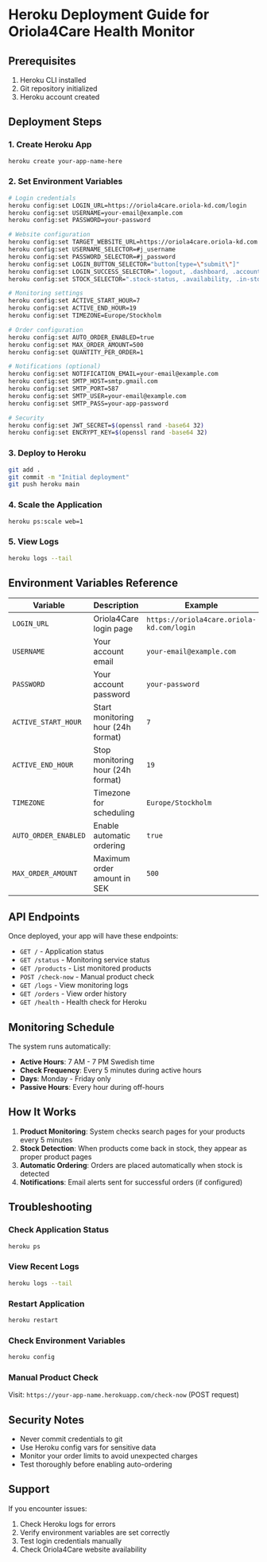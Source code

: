 # Heroku Deployment Guide for Oriola4Care Health Monitor

## Prerequisites
1. Heroku CLI installed
2. Git repository initialized
3. Heroku account created

## Deployment Steps

### 1. Create Heroku App
```bash
heroku create your-app-name-here
```

### 2. Set Environment Variables
```bash
# Login credentials
heroku config:set LOGIN_URL=https://oriola4care.oriola-kd.com/login
heroku config:set USERNAME=your-email@example.com
heroku config:set PASSWORD=your-password

# Website configuration
heroku config:set TARGET_WEBSITE_URL=https://oriola4care.oriola-kd.com
heroku config:set USERNAME_SELECTOR=#j_username
heroku config:set PASSWORD_SELECTOR=#j_password
heroku config:set LOGIN_BUTTON_SELECTOR="button[type=\"submit\"]"
heroku config:set LOGIN_SUCCESS_SELECTOR=".logout, .dashboard, .account-info"
heroku config:set STOCK_SELECTOR=".stock-status, .availability, .in-stock, .lagerstatus"

# Monitoring settings
heroku config:set ACTIVE_START_HOUR=7
heroku config:set ACTIVE_END_HOUR=19
heroku config:set TIMEZONE=Europe/Stockholm

# Order configuration
heroku config:set AUTO_ORDER_ENABLED=true
heroku config:set MAX_ORDER_AMOUNT=500
heroku config:set QUANTITY_PER_ORDER=1

# Notifications (optional)
heroku config:set NOTIFICATION_EMAIL=your-email@example.com
heroku config:set SMTP_HOST=smtp.gmail.com
heroku config:set SMTP_PORT=587
heroku config:set SMTP_USER=your-email@example.com
heroku config:set SMTP_PASS=your-app-password

# Security
heroku config:set JWT_SECRET=$(openssl rand -base64 32)
heroku config:set ENCRYPT_KEY=$(openssl rand -base64 32)
```

### 3. Deploy to Heroku
```bash
git add .
git commit -m "Initial deployment"
git push heroku main
```

### 4. Scale the Application
```bash
heroku ps:scale web=1
```

### 5. View Logs
```bash
heroku logs --tail
```

## Environment Variables Reference

| Variable | Description | Example |
|----------|-------------|---------|
| `LOGIN_URL` | Oriola4Care login page | `https://oriola4care.oriola-kd.com/login` |
| `USERNAME` | Your account email | `your-email@example.com` |
| `PASSWORD` | Your account password | `your-password` |
| `ACTIVE_START_HOUR` | Start monitoring hour (24h format) | `7` |
| `ACTIVE_END_HOUR` | Stop monitoring hour (24h format) | `19` |
| `TIMEZONE` | Timezone for scheduling | `Europe/Stockholm` |
| `AUTO_ORDER_ENABLED` | Enable automatic ordering | `true` |
| `MAX_ORDER_AMOUNT` | Maximum order amount in SEK | `500` |

## API Endpoints

Once deployed, your app will have these endpoints:

- `GET /` - Application status
- `GET /status` - Monitoring service status
- `GET /products` - List monitored products
- `POST /check-now` - Manual product check
- `GET /logs` - View monitoring logs
- `GET /orders` - View order history
- `GET /health` - Health check for Heroku

## Monitoring Schedule

The system runs automatically:
- **Active Hours**: 7 AM - 7 PM Swedish time
- **Check Frequency**: Every 5 minutes during active hours
- **Days**: Monday - Friday only
- **Passive Hours**: Every hour during off-hours

## How It Works

1. **Product Monitoring**: System checks search pages for your products every 5 minutes
2. **Stock Detection**: When products come back in stock, they appear as proper product pages
3. **Automatic Ordering**: Orders are placed automatically when stock is detected
4. **Notifications**: Email alerts sent for successful orders (if configured)

## Troubleshooting

### Check Application Status
```bash
heroku ps
```

### View Recent Logs
```bash
heroku logs --tail
```

### Restart Application
```bash
heroku restart
```

### Check Environment Variables
```bash
heroku config
```

### Manual Product Check
Visit: `https://your-app-name.herokuapp.com/check-now` (POST request)

## Security Notes

- Never commit credentials to git
- Use Heroku config vars for sensitive data
- Monitor your order limits to avoid unexpected charges
- Test thoroughly before enabling auto-ordering

## Support

If you encounter issues:
1. Check Heroku logs for errors
2. Verify environment variables are set correctly
3. Test login credentials manually
4. Check Oriola4Care website availability